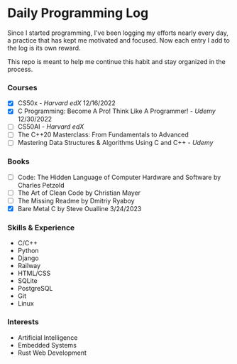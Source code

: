 # Daily Programming Log
Since I started programming, I've been logging my efforts
nearly every day, a practice that has kept me motivated
and focused. Now each entry I add to the log is its own reward.

This repo is meant to help me continue this habit and stay
organized in the process.

### Courses
- [x] CS50x - _Harvard edX_ 12/16/2022
- [x] C Programming: Become A Pro! Think Like A Programmer! - _Udemy_ 12/30/2022
- [ ] CS50AI - _Harvard edX_
- [ ] The C++20 Masterclass: From Fundamentals to Advanced  
- [ ] Mastering Data Structures & Algorithms Using C and C++ - _Udemy_

### Books
- [ ] Code: The Hidden Language of Computer Hardware and Software by Charles Petzold
- [ ] The Art of Clean Code by Christian Mayer
- [ ] The Missing Readme by Dmitriy Ryaboy
- [x] Bare Metal C by Steve Oualline 3/24/2023

### Skills & Experience
- C/C++
- Python
- Django
- Railway
- HTML/CSS 
- SQLite
- PostgreSQL
- Git
- Linux

### Interests
- Artificial Intelligence
- Embedded Systems
- Rust Web Development
